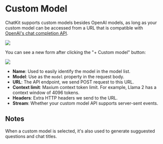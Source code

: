 # Custom Model

ChatKit supports custom models besides OpenAI models, as long as your custom model can be accessed from a URL that is compatible with [OpenAI's chat completion API](https://platform.openai.com/docs/api-reference/chat).

![](https://fastly.jsdelivr.net/gh/egoist-bot/images@main/uPic/AFTqT5.png)

You can see a new form after clicking the "+ Custom model" button:

![](https://fastly.jsdelivr.net/gh/egoist-bot/images@main/uPic/P9GiAR.png)

- **Name**: Used to easily identify the model in the model list.
- **Model**: Use as the `model` property in the request body.
- **URL**: The API endpoint, we send POST request to this URL.
- **Context limit**: Maxium context token limit. For example, Llama 2 has a context window of 4096 tokens.
- **Headers**: Extra HTTP headers we send to the URL.
- **Stream**: Whether your custom model API supports server-sent events.

## Notes

When a custom model is selected, it's also used to generate sugguested questions and chat titles.
